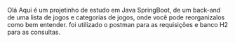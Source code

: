 Olá
Aqui é um projetinho de estudo em Java SpringBoot, de um back-and de uma lista de jogos e categorias de jogos, onde você pode reorganizalos como bem entender.
foi utilizado o postman para as requisições e banco H2 para as consultas.
